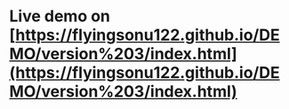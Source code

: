# Live demo on [https://flyingsonu122.github.io/DEMO/version%203/index.html](https://flyingsonu122.github.io/DEMO/version%203/index.html)
